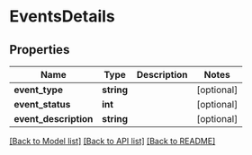 # EventsDetails

## Properties
Name | Type | Description | Notes
------------ | ------------- | ------------- | -------------
**event_type** | **string** |  | [optional] 
**event_status** | **int** |  | [optional] 
**event_description** | **string** |  | [optional] 

[[Back to Model list]](../README.md#documentation-for-models) [[Back to API list]](../README.md#documentation-for-api-endpoints) [[Back to README]](../README.md)


